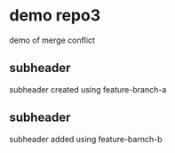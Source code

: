 # demo repo3
demo of merge conflict
## subheader
subheader created using feature-branch-a
## subheader 
subheader added using feature-barnch-b
